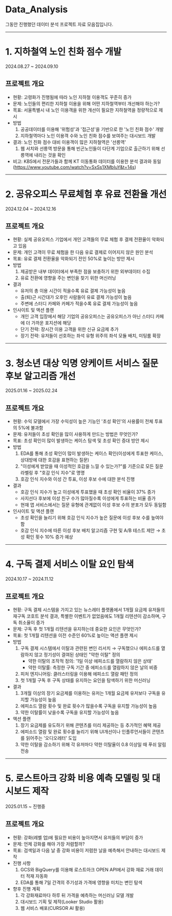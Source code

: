# Data_Analysis
그동안 진행했던 데이터 분석 프로젝트 자료 모음집입니다.
***
# 1. 지하철역 노인 친화 점수 개발
2024.08.27 ~ 2024.09.10
## 프로젝트 개요
- 현황: 고령화가 진행됨에 따라 노인 지하철 이용객도 꾸준히 증가
- 문제: 노인들의 편리한 지하철 이용을 위해 어떤 지하철역부터 개선해야 하는가?
- 목표: 서울특별시 내 노인 이용객을 위한 개선이 필요한 지하철역을 정량적으로 제시
- 방법
    1. 공공데이터를 이용해 '위험성'과 '접근성'을 기반으로 한 '노인 친화 점수' 개발
    2. 지하철역마다 노인 이용객 수와 노인 친화 점수를 보여주는 대시보드 개발
- 결과: 노인 친화 점수 대비 이용객이 많은 지하철역은 '선릉역'
  1. 웹 서치와 선릉역 방문을 통해 빈곤노인들이 다단계 기업으로 출근하기 위해 선릉역에 내리는 것을 확인
- 비고: KBS에서 전문가들과 함께 KT 이동통화 데이터를 이용한 분석 결과와 동일(https://www.youtube.com/watch?v=SxSs1XMbIuY&t=14s)

***
# 2. 공유오피스 무료체험 후 유료 전환율 개선
2024.12.04 ~ 2024.12.16
## 프로젝트 개요
- 현황: 실제 공유오피스 기업에서 개인 고객들의 무료 체험 후 결제 전환율이 악화되고 있음
- 문제: 개인 고객이 무료 체험을 한 다음 유료 결제로 이어지지 않은 원인 분석
- 목표: 유료 결제 전환율을 악화되기 전인 50%로 높이는 방안 제시
- 방법
  1. 제공받은 내부 데이터에서 부족한 점을 보충하기 위한 외부데이터 수집
  2. 유료 전환에 영향을 주는 변인을 찾기 위한 머신러닝
- 결과
    - 유저의 총 이용 시간이 적을수록 유료 결제 가능성이 높음
    - 출(퇴)근 시간대가 오후인 사람들이 유료 결제 가능성이 높음
    - 주변에 스터디 카페와 카페가 적을수록 유료 결제 가능성이 높음
- 인사이트 및 액션 플랜
    - 개인 고객 입장에서 해당 기업의 공유오피스는 공유오피스가 아닌 스터디 카페에 더 가까운 포지션에 해당
    - 단기 전략: 장시간 이용 고객을 위한 신규 요금제 추가
    - 장기 전략: 유저들이 선호하는 좌석 유형 위주의 좌석 모듈 배치, 미팅룸 확장
---
# 3. 청소년 대상 익명 앙케이트 서비스 질문 후보 알고리즘 개선
2025.01.16 ~ 2025.02.24
## 프로젝트 개요
- 현황: 수익 모델에서 가장 수익성이 높은 기능인 '초성 확인'의 사용률이 전체 투표의 5%에 불과함
- 문제: 유저들이 초성 확인을 많이 사용하게 만드는 방법은 무엇인가?
- 목표: 초성 확인이 많이 발생하는 케이스 탐색 및 초성 확인 증대 방안 제시
- 방법
  1. EDA를 통해 초성 확인이 많이 발생하는 케이스 확인(이성에게 투표한 케이스, 상대방에 대한 호감을 표현하는 질문) 
  2. "이성에게 받았을 때 이성적인 호감을 느낄 수 있는가?"를 기준으로 모든 질문 라벨링 후 "호감 인식 지수"로 명명
  3. 호감 인식 지수와 이성 간 투표, 이성 후보 수에 대한 분석 진행
- 결과
  - 호감 인식 지수가 높고 이성에게 투표했을 때 초성 확인 비율이 37% 증가
  - 사지선다 후보에 이성 친구 수가 많아질수록 이성에게 투표하는 비율 증가
  - 현재 앱 서비스에서는 질문 유형에 관계없이 이성 후보 수의 분포가 모두 동일함
- 인사이트 및 액션 플랜
  - 초성 확인을 늘리기 위해 호감 인식 지수가 높은 질문에 이성 후보 수를 높여야 함
  - 호감 인식 지수에 따른 이성 후보 배치 알고리즘 구현 및 A/B 테스트 제안 → 초성 확인 횟수 10% 증가 예상
---
# 4. 구독 결제 서비스 이탈 요인 탐색
2024.10.17 ~ 2024.11.12
## 프로젝트 개요
- 현황: 구독 결제 시스템을 가지고 있는 뉴스레터 플랫폼에서 1개월 요금제 유저들의 재구독 코호트 분석 결과, 특별한 이벤트가 없었음에도 1개월 리텐션이 감소하며, 구독 취소율이 증가
- 문제: 구독 후 첫 1개월 리텐션을 유지하는데 중요한 요인은 무엇인가?
- 목표: 첫 1개월 리텐션을 이전 수준인 60%로 높이는 액션 플랜 제시
- 방법
    1. 구독 결제 시스템에서 이탈과 관련된 변인 리서치 → 구독했으나 에피소드를 열람하지 않고 정기성이 결여된 상태인 "약한 이탈" 정의
        - 약한 이탈의 조작적 정의: '1일 이상 에피소드를 열람하지 않은 상태'
        - 약한 이탈률: 측정한 구독 기간 중 에피소드를 열람하지 않은 날의 비중
    3. 피처 엔지니어링: 클러스터링을 이용해 에피소드 열람 패턴 정의
    4. 첫 1개월 구독 후 구독 상태를 유지하는 요인을 탐색하기 위한 머신러닝
- 결과
    1. 3개월 이상의 장기 요금제를 이용하는 유저는 1개월 요금제 유저보다 구독을 유지할 가능성이 높음
    2. 에피소드 열람 횟수 및 완료 횟수가 많을수록 구독을 유지할 가능성이 높음
    3. 약한 이탈률이 낮을수록 구독을 유지할 가능성이 높음
- 액션 플랜
    1. 장기 요금제를 유도하기 위해 콘텐츠를 미리 제공하는 등 추가적인 혜택 제공
    2. 에피소드 열람 및 완료 횟수를 늘리기 위해 UI개선이나 인플루언서들이 콘텐츠를 읽어주는 '오디오레터' 도입
    3. 약한 이탈을 감소하기 위해 각 유저마다 약한 이탈율이 0.8 이상일 때 푸쉬 알림 전송
---
# 5. 로스트아크 강화 비용 예측 모델링 및 대시보드 제작
2025.01.15 ~ 진행중
## 프로젝트 개요
- 현황: 강화(레벨 업)에 필요한 비용이 높아지면서 유저들의 부담이 증가
- 문제: 언제 강화를 해야 가장 저렴할까?
- 목표: 검색일과 다음 날 중 강화 비용이 저렴한 날을 예측해서 안내하는 대시보드 제작
- 진행 사항
    1. GCS와 BigQuery를 이용해 로스트아크 OPEN API에서 강화 재료 거래 데이터 적재 자동화
    2. EDA를 통해 7일 간격의 주기성과 가격에 영향을 미치는 변인 탐색
- 향후 진행 계획
    1. 각 강화재료마다 하루 뒤 가격을 예측하는 머신러닝 모델 개발
    2. 대시보드 기획 및 제작(Looker Studio 활용)
    3. 웹 서비스 배포(CURSOR AI 활용)
